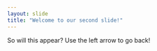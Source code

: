 ```yaml
---
layout: slide
title: "Welcome to our second slide!"
---
```

So will this appear?
Use the left arrow to go back!
